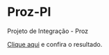 # Proz-PI
 Projeto de Integração - Proz

<a href="https://leojaques.github.io/Proz-PI/">Clique aqui</a> e confira o resultado.
